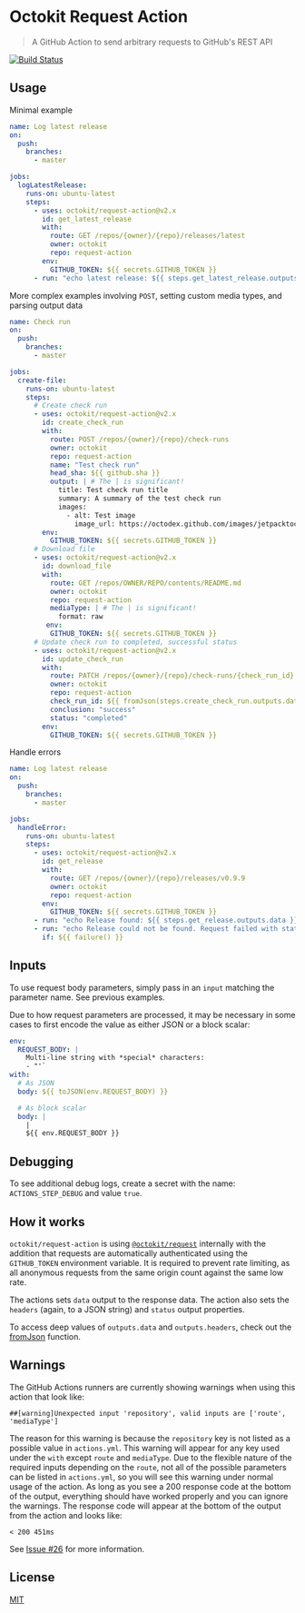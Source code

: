 # Octokit Request Action

> A GitHub Action to send arbitrary requests to GitHub's REST API

[![Build Status](https://github.com/octokit/request-action/workflows/Test/badge.svg)](https://github.com/octokit/request-action/actions)

## Usage

Minimal example

```yml
name: Log latest release
on:
  push:
    branches:
      - master

jobs:
  logLatestRelease:
    runs-on: ubuntu-latest
    steps:
      - uses: octokit/request-action@v2.x
        id: get_latest_release
        with:
          route: GET /repos/{owner}/{repo}/releases/latest
          owner: octokit
          repo: request-action
        env:
          GITHUB_TOKEN: ${{ secrets.GITHUB_TOKEN }}
      - run: "echo latest release: ${{ steps.get_latest_release.outputs.data }}"
```

More complex examples involving `POST`, setting custom media types, and parsing output data

```yml
name: Check run
on:
  push:
    branches:
      - master

jobs:
  create-file:
    runs-on: ubuntu-latest
    steps:
      # Create check run
      - uses: octokit/request-action@v2.x
        id: create_check_run
        with:
          route: POST /repos/{owner}/{repo}/check-runs
          owner: octokit
          repo: request-action
          name: "Test check run"
          head_sha: ${{ github.sha }}
          output: | # The | is significant!
            title: Test check run title
            summary: A summary of the test check run
            images:
              - alt: Test image
                image_url: https://octodex.github.com/images/jetpacktocat.png
        env:
          GITHUB_TOKEN: ${{ secrets.GITHUB_TOKEN }}
      # Download file
      - uses: octokit/request-action@v2.x
        id: download_file
        with:
          route: GET /repos/OWNER/REPO/contents/README.md
          owner: octokit
          repo: request-action
          mediaType: | # The | is significant!
            format: raw
         env:
          GITHUB_TOKEN: ${{ secrets.GITHUB_TOKEN }}
      # Update check run to completed, successful status
      - uses: octokit/request-action@v2.x
        id: update_check_run
        with:
          route: PATCH /repos/{owner}/{repo}/check-runs/{check_run_id}
          owner: octokit
          repo: request-action
          check_run_id: ${{ fromJson(steps.create_check_run.outputs.data).id }}
          conclusion: "success"
          status: "completed"
        env:
          GITHUB_TOKEN: ${{ secrets.GITHUB_TOKEN }}
```

Handle errors

```yml
name: Log latest release
on:
  push:
    branches:
      - master

jobs:
  handleError:
    runs-on: ubuntu-latest
    steps:
      - uses: octokit/request-action@v2.x
        id: get_release
        with:
          route: GET /repos/{owner}/{repo}/releases/v0.9.9
          owner: octokit
          repo: request-action
        env:
          GITHUB_TOKEN: ${{ secrets.GITHUB_TOKEN }}
      - run: "echo Release found: ${{ steps.get_release.outputs.data }}"
      - run: "echo Release could not be found. Request failed with status ${{ steps.get_release.outputs.status }}"
        if: ${{ failure() }}
```

## Inputs

To use request body parameters, simply pass in an `input` matching the parameter name. See previous examples.

Due to how request parameters are processed, it may be necessary in some cases to first encode the value as either JSON or a block scalar:

```yml
env:
  REQUEST_BODY: |
    Multi-line string with *special* characters:
    - "'`
with:
  # As JSON
  body: ${{ toJSON(env.REQUEST_BODY) }}

  # As block scalar
  body: |
    |
    ${{ env.REQUEST_BODY }}
```

## Debugging

To see additional debug logs, create a secret with the name: `ACTIONS_STEP_DEBUG` and value `true`.

## How it works

`octokit/request-action` is using [`@octokit/request`](https://github.com/octokit/request.js/) internally with the addition
that requests are automatically authenticated using the `GITHUB_TOKEN` environment variable. It is required to prevent rate limiting, as all anonymous requests from the same origin count against the same low rate.

The actions sets `data` output to the response data. The action also sets the `headers` (again, to a JSON string) and `status` output properties.

To access deep values of `outputs.data` and `outputs.headers`, check out the [fromJson](https://help.github.com/en/actions/reference/context-and-expression-syntax-for-github-actions#fromjson) function.

## Warnings

The GitHub Actions runners are currently showing warnings when using this action that look like:

```
##[warning]Unexpected input 'repository', valid inputs are ['route', 'mediaType']
```

The reason for this warning is because the `repository` key is not listed as a possible value in `actions.yml`. This warning will appear for any key used under the `with` except `route` and `mediaType`. Due to the flexible nature of the required inputs depending on the `route`, not all of the possible parameters can be listed in `actions.yml`, so you will see this warning under normal usage of the action. As long as you see a 200 response code at the bottom of the output, everything should have worked properly and you can ignore the warnings. The response code will appear at the bottom of the output from the action and looks like:

```
< 200 451ms
```

See [Issue #26](https://github.com/octokit/request-action/issues/26) for more information.

## License

[MIT](LICENSE)
